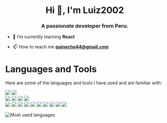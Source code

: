 <h1 align="center">Hi 👋, I'm Luiz2002</h1>
<h3 align="center">A passionate developer from Peru.</h3>

- 🌱 I’m currently learning **React**

- 📫 How to reach me **quineche44@gmail.com**
<p align="left">
</p>

# Languages ​​and Tools
Here are some of the languages ​​and tools I have used and am familiar with:

<img src="https://img.shields.io/badge/GIT-E44C30?style=for-the-badge&logo=git&logoColor=white" /> <img src="https://img.shields.io/badge/GitHub-100000?style=for-the-badge&logo=github&logoColor=white" />  
<img src="https://img.shields.io/badge/Java-ED8B00?style=for-the-badge&logo=openjdk&logoColor=white" />  <img src="https://img.shields.io/badge/C%2B%2B-00599C?style=for-the-badge&logo=c%2B%2B&logoColor=white" /> 
<img src="https://img.shields.io/badge/Python-14354C?style=for-the-badge&logo=python&logoColor=white" />  <img src="https://img.shields.io/badge/Flask-000000?style=for-the-badge&logo=flask&logoColor=white" />  
<img src="https://img.shields.io/badge/HTML5-E34F26?style=for-the-badge&logo=html5&logoColor=white" />  <img src="https://img.shields.io/badge/CSS3-1572B6?style=for-the-badge&logo=css3&logoColor=white" /> 
<img src="https://img.shields.io/badge/JavaScript-F7DF1E?style=for-the-badge&logo=JavaScript&logoColor=white" /> <img src="https://img.shields.io/badge/Vue%20js-35495E?style=for-the-badge&logo=vuedotjs&logoColor=4FC08D"> <img src="https://img.shields.io/badge/MongoDB-4EA94B?style=for-the-badge&logo=mongodb&logoColor=white" /> <img src="https://img.shields.io/badge/MySQL-005C84?style=for-the-badge&logo=mysql&logoColor=white" />
<img src="https://img.shields.io/badge/Oracle-F80000?style=for-the-badge&logo=Oracle&logoColor=white" /> <img src="https://img.shields.io/badge/Render-46E3B7?style=for-the-badge&logo=render&logoColor=white" /> 
<img src="https://img.shields.io/badge/Netlify-00C7B7?style=for-the-badge&logo=netlify&logoColor=white" /> <img src="https://img.shields.io/badge/Chart%20js-FF6384?style=for-the-badge&logo=chartdotjs&logoColor=white" />

![Most used languages](https://github-readme-stats.vercel.app/api/top-langs/?username=NesoDev&layout=compact&theme=dark&hide=Procfile)
